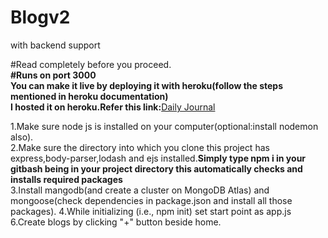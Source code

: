 # Blogv2
with backend support

#Read completely before you proceed.</br>
<b>#Runs on port 3000</b></br>
<b>You can make it live by deploying it with heroku(follow the steps mentioned in heroku documentation)</b></br>
<b>I hosted it on heroku.Refer this link:</b><a href="https://obscure-thicket-09190.herokuapp.com/">Daily Journal</a></br>


1.Make sure node js is installed on your computer(optional:install nodemon also).</br>
2.Make sure the directory into which you clone this  project has express,body-parser,lodash and ejs installed.<b>Simply type npm i in your gitbash being in your project directory this automatically checks and installs required  packages</b> </br>
3.Install mangodb(and create a cluster on MongoDB Atlas) and mongoose(check dependencies in package.json and install all those packages).
4.While initializing (i.e., npm init) set start point as app.js</br>
6.Create blogs by clicking "+" button beside home.
